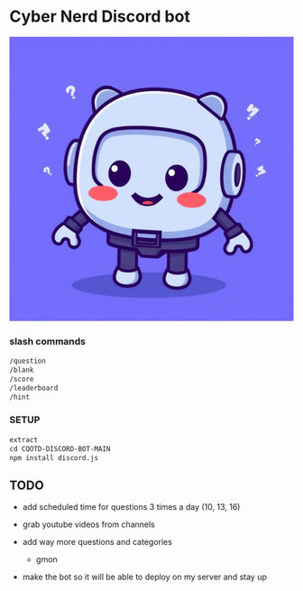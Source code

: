 # Cyber Nerd Discord bot

<div align="center">
  <img src="https://github.com/Infinit3i/cqotd-discord-bot/blob/90e4005d6b0da13ec8f1cb67ff4bda5062bd5ed9/Assets/Discord_JS_Bot.jpeg" alt="Discord Bot" width="600">
</div>

### slash commands

```
/question
/blank
/score
/leaderboard
/hint
```

### SETUP

```
extract
cd CQOTD-DISCORD-BOT-MAIN
npm install discord.js
```


## TODO

- add scheduled time for questions 3 times a day (10, 13, 16)
- grab youtube videos from channels
- add way more questions and categories
  - gmon

- make the bot so it will be able to deploy on my server and stay up
